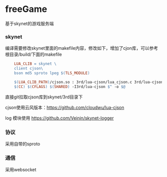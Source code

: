# freeGame
基于skynet的游戏服务端

### skynet
编译需要修改skynet里面的makefile内容，修改如下，增加了cjon库，可以参考根目录/build/下面的makefile

```makefile
    LUA_CLIB = skynet \
    client cjson\
    bson md5 sproto lpeg $(TLS_MODULE)
```

```makefile
    $(LUA_CLIB_PATH)/cjson.so : 3rd/lua-cjson/lua_cjson.c 3rd/lua-cjson/fpconv.c 3rd/lua-cjson/strbuf.c | $(LUA_CLIB_PATH)
	$(CC) $(CFLAGS) $(SHARED) -I3rd/lua-cjson $^ -o $@ 
```

直接git拉取cjson库到skynet/3rd目录下

cjson使用云风版本：https://github.com/cloudwu/lua-cjson

log 模块使用 https://github.com/Veinin/skynet-logger

### 协议
采用自带的sproto

### 通信
采用websocket

